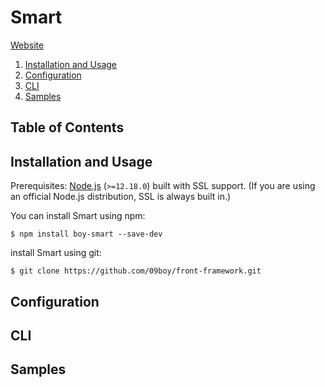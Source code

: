 # Smart

[Website](https://09boy.net)


1. [Installation and Usage](#installation-and-usage)
2. [Configuration](#configuration)
3. [CLI](#cli)
4. [Samples](#samples)
## Table of Contents

## <a name="installation-and-usage"></a>Installation and Usage

Prerequisites: [Node.js](https://nodejs.org/) (`>=12.18.0`) built with SSL support. (If you are using an official Node.js distribution, SSL is always built in.)

You can install Smart using npm:

```
$ npm install boy-smart --save-dev
```

install Smart using git:

```
$ git clone https://github.com/09boy/front-framework.git
```

## <a name="configuration"></a>Configuration

## <a name="cli"></a>CLI

## <a name="samples"></a>Samples
